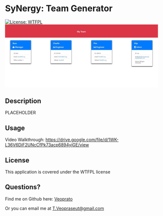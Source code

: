 
  # SyNergy: Team Generator
  [![License: WTFPL](https://img.shields.io/badge/License-WTFPL-brightgreen.svg)](http://www.wtfpl.net/about/)
  ![Front Page of Website](/assets/page-sc.jpg)
  ## Description
  PLACEHOLDER
  
  ## Usage
  Video Walkthrough: https://drive.google.com/file/d/1WK-L36V6DiF2UNcCfPk73acp6894yjGE/view
  
  ## License
  This application is covered under the WTFPL license

  ## Questions?
  Find me on Github here: [Veoprato](https://github.com/Veoprato)

  Or you can email me at T.Veopraseut@gmail.com
  
